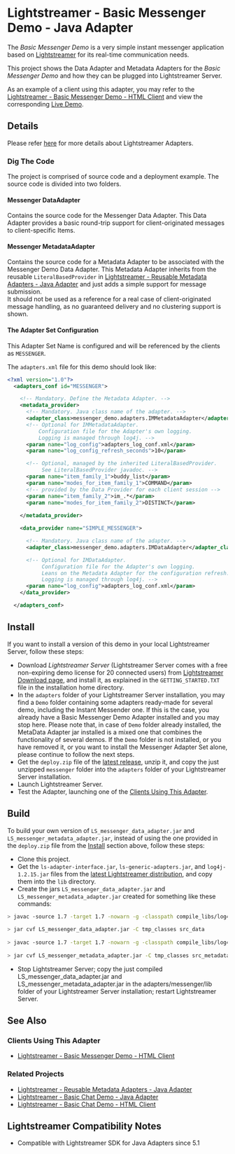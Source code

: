 # Lightstreamer - Basic Messenger Demo - Java Adapter
<!-- START DESCRIPTION lightstreamer-example-messenger-adapter-java -->
The *Basic Messenger Demo* is a very simple instant messenger application based on [Lightstreamer](http://www.lightstreamer.com) for its real-time communication needs.

This project shows the Data Adapter and Metadata Adapters for the *Basic Messenger Demo* and how they can be plugged into Lightstreamer Server.
 
As an example of a client using this adapter, you may refer to the [Lightstreamer - Basic Messenger Demo - HTML Client](https://github.com/Weswit/Lightstreamer-example-Messenger-client-javascript) and view the corresponding [Live Demo](http://demos.lightstreamer.com/MessengerDemo/).
<!-- END DESCRIPTION lightstreamer-example-messenger-adapter-java -->
 
## Details

Please refer [here](http://www.lightstreamer.com/latest/Lightstreamer_Allegro-Presto-Vivace_5_1_Colosseo/Lightstreamer/DOCS-SDKs/General%20Concepts.pdf) for more details about Lightstreamer Adapters.

### Dig The Code
The project is comprised of source code and a deployment example. The source code is divided into two folders.

#### Messenger DataAdapter
Contains the source code for the Messenger Data Adapter. This Data Adapter provides a basic round-trip support for client-originated messages to client-specific Items.

#### Messenger MetadataAdapter
Contains the source code for a Metadata Adapter to be associated with the Messenger Demo Data Adapter. This Metadata Adapter inherits from the reusable `LiteralBasedProvider` in [Lightstreamer - Reusable Metadata Adapters - Java Adapter](https://github.com/Weswit/Lightstreamer-example-ReusableMetadata-adapter-java) and just adds a simple support for message submission.<br>
It should not be used as a reference for a real case of client-originated message handling, as no guaranteed delivery and no clustering support is shown.

#### The Adapter Set Configuration
This Adapter Set Name is configured and will be referenced by the clients as `MESSENGER`.

The `adapters.xml` file for this demo should look like:
```xml      
<?xml version="1.0"?>
  <adapters_conf id="MESSENGER">

    <!-- Mandatory. Define the Metadata Adapter. -->
    <metadata_provider>
      <!-- Mandatory. Java class name of the adapter. -->
      <adapter_class>messenger_demo.adapters.IMMetadataAdapter</adapter_class>
      <!-- Optional for IMMetadataAdapter.
          Configuration file for the Adapter's own logging.
          Logging is managed through log4j. -->
      <param name="log_config">adapters_log_conf.xml</param>
      <param name="log_config_refresh_seconds">10</param>

      <!-- Optional, managed by the inherited LiteralBasedProvider.
           See LiteralBasedProvider javadoc. -->
      <param name="item_family_1">buddy_list</param>
      <param name="modes_for_item_family_1">COMMAND</param>
      <!-- provided by the Data Provider for each client session -->
      <param name="item_family_2">im_.*</param>
      <param name="modes_for_item_family_2">DISTINCT</param>
      
    </metadata_provider>

    <data_provider name="SIMPLE_MESSENGER">

      <!-- Mandatory. Java class name of the adapter. -->
      <adapter_class>messenger_demo.adapters.IMDataAdapter</adapter_class>

      <!-- Optional for IMDataAdapter.
           Configuration file for the Adapter's own logging.
           Leans on the Metadata Adapter for the configuration refresh.
           Logging is managed through log4j. -->
      <param name="log_config">adapters_log_conf.xml</param>
    </data_provider>

  </adapters_conf>
```

## Install
If you want to install a version of this demo in your local Lightstreamer Server, follow these steps:
* Download *Lightstreamer Server* (Lightstreamer Server comes with a free non-expiring demo license for 20 connected users) from [Lightstreamer Download page](http://www.lightstreamer.com/download.htm), and install it, as explained in the `GETTING_STARTED.TXT` file in the installation home directory.
* In the `adapters` folder of your Lightstreamer Server installation, you may find a `Demo` folder containing some adapters ready-made for several demo, including the Instant Messender one. If this is the case, you already have a Basic Messenger Demo Adapter installed and you may stop here. Please note that, in case of `Demo` folder already installed, the MetaData Adapter jar installed is a mixed one that combines the functionality of several demos. If the `Demo` folder is not installed, or you have removed it, or you want to install the Messenger Adapter Set alone, please continue to follow the next steps.
* Get the `deploy.zip` file of the [latest release](https://github.com/Weswit/Lightstreamer-example-Messenger-adapter-java/releases), unzip it, and copy the just unzipped `messenger` folder into the `adapters` folder of your Lightstreamer Server installation.
* Launch Lightstreamer Server.
* Test the Adapter, launching one of the [Clients Using This Adapter](https://github.com/Weswit/Lightstreamer-example-Messenger-adapter-java#clients-using-this-adapter).

## Build
To build your own version of `LS_messenger_data_adapter.jar` and `LS_messenger_metadata_adapter.jar`, instead of using the one provided in the `deploy.zip` file from the [Install](https://github.com/Weswit/Lightstreamer-example-Chat-adapter-java#install) section above, follow these steps:
* Clone this project.
* Get the `ls-adapter-interface.jar`, `ls-generic-adapters.jar`, and `log4j-1.2.15.jar` files from the [latest Lightstreamer distribution](http://www.lightstreamer.com/download), and copy them into the `lib` directory.
* Create the jars `LS_messenger_data_adapter.jar` and `LS_messenger_metadata_adapter.jar` created for something like these commands:
```sh
> javac -source 1.7 -target 1.7 -nowarn -g -classpath compile_libs/log4j-1.2.15.jar;compile_libs/ls-adapter-interface/ls-adapter-interface.jar;compile_libs/ls-generic-adapters/ls-generic-adapters.jar -sourcepath src/src_data -d tmp_classes src/src_data/messenger_demo/adapters/IMDataAdapter.java
 
> jar cvf LS_messenger_data_adapter.jar -C tmp_classes src_data
 
> javac -source 1.7 -target 1.7 -nowarn -g -classpath compile_libs/log4j-1.2.15.jar;compile_libs/ls-adapter-interface/ls-adapter-interface.jar;compile_libs/ls-generic-adapters/ls-generic-adapters.jar;LS_messenger_data_adapter.jar -sourcepath src/src_metadata -d tmp_classes src/src_metadata/messenger_demo/adapters/IMMetadataAdapter.java
 
> jar cvf LS_messenger_metadata_adapter.jar -C tmp_classes src_metadata
```
* Stop Lightstreamer Server; copy the just compiled LS_messenger_data_adapter.jar and LS_messenger_metadata_adapter.jar in the adapters/messenger/lib folder of your Lightstreamer Server installation; restart Lightstreamer Server.

## See Also

### Clients Using This Adapter
<!-- START RELATED_ENTRIES -->

* [Lightstreamer - Basic Messenger Demo - HTML Client](https://github.com/Weswit/Lightstreamer-example-Messenger-client-javascript)

<!-- END RELATED_ENTRIES -->

### Related Projects

* [Lightstreamer - Reusable Metadata Adapters - Java Adapter](https://github.com/Weswit/Lightstreamer-example-ReusableMetadata-adapter-java)
* [Lightstreamer - Basic Chat Demo - Java Adapter](https://github.com/Weswit/Lightstreamer-example-Chat-adapter-java)
* [Lightstreamer - Basic Chat Demo - HTML Client](https://github.com/Weswit/Lightstreamer-example-chat-client-javascript)

## Lightstreamer Compatibility Notes

- Compatible with Lightstreamer SDK for Java Adapters since 5.1
